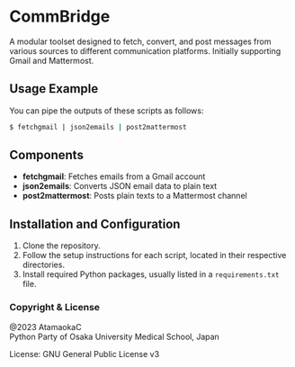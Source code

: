 # CommBridge

A modular toolset designed to fetch, convert, and post messages from various sources to different communication platforms.
Initially supporting Gmail and Mattermost.

## Usage Example

You can pipe the outputs of these scripts as follows:

```bash
$ fetchgmail | json2emails | post2mattermost
```

## Components

- **fetchgmail**: Fetches emails from a Gmail account
- **json2emails**: Converts JSON email data to plain text
- **post2mattermost**: Posts plain texts to a Mattermost channel

## Installation and Configuration

1. Clone the repository.
2. Follow the setup instructions for each script, located in their respective directories.
3. Install required Python packages, usually listed in a `requirements.txt` file.

### Copyright & License
@2023 AtamaokaC  
Python Party of Osaka University Medical School, Japan

License: GNU General Public License v3
